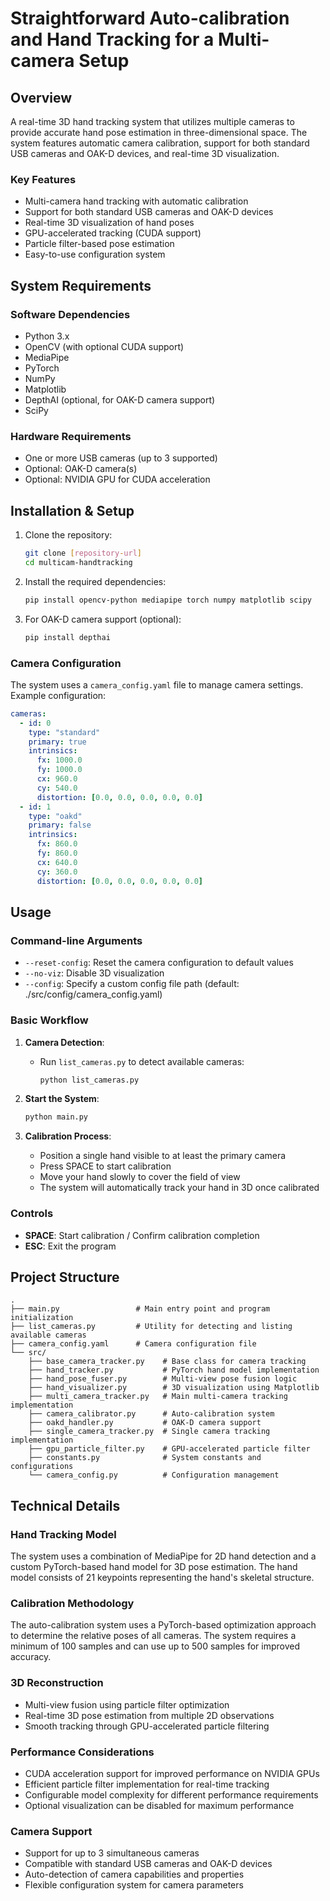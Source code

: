 # Straightforward Auto-calibration and Hand Tracking for a Multi-camera Setup

## Overview

A real-time 3D hand tracking system that utilizes multiple cameras to provide accurate hand pose estimation in three-dimensional space. The system features automatic camera calibration, support for both standard USB cameras and OAK-D devices, and real-time 3D visualization.

### Key Features
- Multi-camera hand tracking with automatic calibration
- Support for both standard USB cameras and OAK-D devices
- Real-time 3D visualization of hand poses
- GPU-accelerated tracking (CUDA support)
- Particle filter-based pose estimation
- Easy-to-use configuration system

## System Requirements

### Software Dependencies
- Python 3.x
- OpenCV (with optional CUDA support)
- MediaPipe
- PyTorch
- NumPy
- Matplotlib
- DepthAI (optional, for OAK-D camera support)
- SciPy

### Hardware Requirements
- One or more USB cameras (up to 3 supported)
- Optional: OAK-D camera(s)
- Optional: NVIDIA GPU for CUDA acceleration

## Installation & Setup

1. Clone the repository:
   ```bash
   git clone [repository-url]
   cd multicam-handtracking
   ```

2. Install the required dependencies:
   ```bash
   pip install opencv-python mediapipe torch numpy matplotlib scipy
   ```

3. For OAK-D camera support (optional):
   ```bash
   pip install depthai
   ```

### Camera Configuration

The system uses a `camera_config.yaml` file to manage camera settings. Example configuration:

```yaml
cameras:
  - id: 0
    type: "standard"
    primary: true
    intrinsics:
      fx: 1000.0
      fy: 1000.0
      cx: 960.0
      cy: 540.0
      distortion: [0.0, 0.0, 0.0, 0.0, 0.0]
  - id: 1
    type: "oakd"
    primary: false
    intrinsics:
      fx: 860.0
      fy: 860.0
      cx: 640.0
      cy: 360.0
      distortion: [0.0, 0.0, 0.0, 0.0, 0.0]
```

## Usage

### Command-line Arguments
- `--reset-config`: Reset the camera configuration to default values
- `--no-viz`: Disable 3D visualization
- `--config`: Specify a custom config file path (default: ./src/config/camera_config.yaml)

### Basic Workflow

1. **Camera Detection**:
   - Run `list_cameras.py` to detect available cameras:
     ```bash
     python list_cameras.py
     ```

2. **Start the System**:
   ```bash
   python main.py
   ```

3. **Calibration Process**:
   - Position a single hand visible to at least the primary camera
   - Press SPACE to start calibration
   - Move your hand slowly to cover the field of view
   - The system will automatically track your hand in 3D once calibrated

### Controls
- **SPACE**: Start calibration / Confirm calibration completion
- **ESC**: Exit the program

## Project Structure

```
.
├── main.py                 # Main entry point and program initialization
├── list_cameras.py         # Utility for detecting and listing available cameras
├── camera_config.yaml      # Camera configuration file
└── src/
    ├── base_camera_tracker.py    # Base class for camera tracking
    ├── hand_tracker.py           # PyTorch hand model implementation
    ├── hand_pose_fuser.py        # Multi-view pose fusion logic
    ├── hand_visualizer.py        # 3D visualization using Matplotlib
    ├── multi_camera_tracker.py   # Main multi-camera tracking implementation
    ├── camera_calibrator.py      # Auto-calibration system
    ├── oakd_handler.py           # OAK-D camera support
    ├── single_camera_tracker.py  # Single camera tracking implementation
    ├── gpu_particle_filter.py    # GPU-accelerated particle filter
    ├── constants.py              # System constants and configurations
    └── camera_config.py          # Configuration management
```

## Technical Details

### Hand Tracking Model
The system uses a combination of MediaPipe for 2D hand detection and a custom PyTorch-based hand model for 3D pose estimation. The hand model consists of 21 keypoints representing the hand's skeletal structure.

### Calibration Methodology
The auto-calibration system uses a PyTorch-based optimization approach to determine the relative poses of all cameras. The system requires a minimum of 100 samples and can use up to 500 samples for improved accuracy.

### 3D Reconstruction
- Multi-view fusion using particle filter optimization
- Real-time 3D pose estimation from multiple 2D observations
- Smooth tracking through GPU-accelerated particle filtering

### Performance Considerations
- CUDA acceleration support for improved performance on NVIDIA GPUs
- Efficient particle filter implementation for real-time tracking
- Configurable model complexity for different performance requirements
- Optional visualization can be disabled for maximum performance

### Camera Support
- Support for up to 3 simultaneous cameras
- Compatible with standard USB cameras and OAK-D devices
- Auto-detection of camera capabilities and properties
- Flexible configuration system for camera parameters
